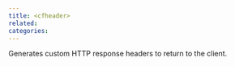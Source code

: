 ```yaml
---
title: <cfheader>
related:
categories:
---
```


Generates custom HTTP response headers to return to the client.